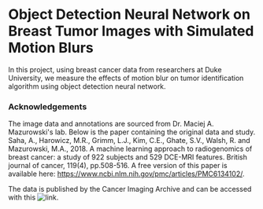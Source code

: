 # Object Detection Neural Network on Breast Tumor Images with Simulated Motion Blurs
In this project, using breast cancer data from researchers at Duke University, we measure the effects of motion blur on tumor identification algorithm using object detection neural network.

### Acknowledgements
The image data and annotations are sourced from Dr. Maciej A. Mazurowski's lab. Below is the paper containing the original data and study.
Saha, A., Harowicz, M.R., Grimm, L.J., Kim, C.E., Ghate, S.V., Walsh, R. and Mazurowski, M.A., 2018. A machine learning approach to radiogenomics of breast cancer: a study of 922 subjects and 529 DCE-MRI features. British journal of cancer, 119(4), pp.508-516. A free version of this paper is available here: https://www.ncbi.nlm.nih.gov/pmc/articles/PMC6134102/.

The data is published by the Cancer Imaging Archive and can be accessed with this ![link](https://doi.org/10.7937/TCIA.e3sv-re93).
